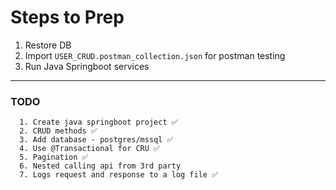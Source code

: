# Steps to Prep
1. Restore DB 
2. Import `USER_CRUD.postman_collection.json` for postman testing
3. Run Java Springboot services

---
### TODO
      1. Create java springboot project ✅
      2. CRUD methods ✅
      3. Add database - postgres/mssql ✅
      4. Use @Transactional for CRU ✅
      5. Pagination ✅
      6. Nested calling api from 3rd party
      7. Logs request and response to a log file ✅
